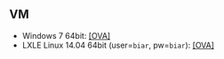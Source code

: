 ## VM 
- Windows 7 64bit: [[OVA]](https://drive.google.com/open?id=10xYRZBk0Pfh9lVYnx8NuwSf6u0QJS08P)
- LXLE Linux 14.04 64bit (user=`biar`, pw=`biar`): [[OVA]](https://drive.google.com/open?id=0BxtL51F8WOxjcFZ2XzFRYUF0VTA) 
